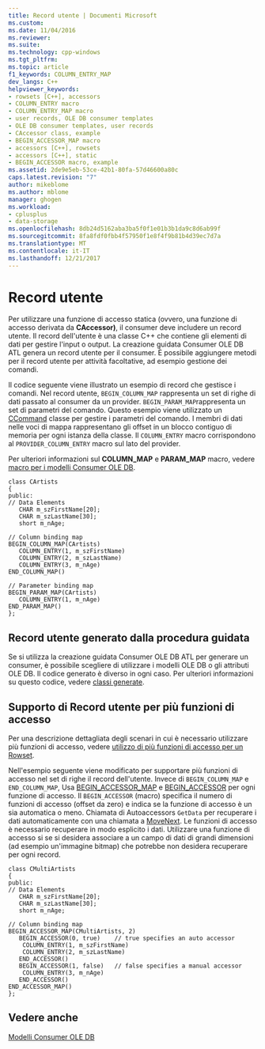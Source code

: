 ```yaml
---
title: Record utente | Documenti Microsoft
ms.custom: 
ms.date: 11/04/2016
ms.reviewer: 
ms.suite: 
ms.technology: cpp-windows
ms.tgt_pltfrm: 
ms.topic: article
f1_keywords: COLUMN_ENTRY_MAP
dev_langs: C++
helpviewer_keywords:
- rowsets [C++], accessors
- COLUMN_ENTRY macro
- COLUMN_ENTRY_MAP macro
- user records, OLE DB consumer templates
- OLE DB consumer templates, user records
- CAccessor class, example
- BEGIN_ACCESSOR_MAP macro
- accessors [C++], rowsets
- accessors [C++], static
- BEGIN_ACCESSOR macro, example
ms.assetid: 2de9e5eb-53ce-42b1-80fa-57d46600a80c
caps.latest.revision: "7"
author: mikeblome
ms.author: mblome
manager: ghogen
ms.workload:
- cplusplus
- data-storage
ms.openlocfilehash: 8db24d5162aba3ba5f0f1e01b3b1da9c8d6ab99f
ms.sourcegitcommit: 8fa8fdf0fbb4f57950f1e8f4f9b81b4d39ec7d7a
ms.translationtype: MT
ms.contentlocale: it-IT
ms.lasthandoff: 12/21/2017
---
```

# <a name="user-records"></a>Record utente
Per utilizzare una funzione di accesso statica (ovvero, una funzione di accesso derivata da **CAccessor)**, il consumer deve includere un record utente. Il record dell'utente è una classe C++ che contiene gli elementi di dati per gestire l'input o output. La creazione guidata Consumer OLE DB ATL genera un record utente per il consumer. È possibile aggiungere metodi per il record utente per attività facoltative, ad esempio gestione dei comandi.  
  
 Il codice seguente viene illustrato un esempio di record che gestisce i comandi. Nel record utente, `BEGIN_COLUMN_MAP` rappresenta un set di righe di dati passato al consumer da un provider. `BEGIN_PARAM_MAP`rappresenta un set di parametri del comando. Questo esempio viene utilizzato un [CCommand](../../data/oledb/ccommand-class.md) classe per gestire i parametri del comando. I membri di dati nelle voci di mappa rappresentano gli offset in un blocco contiguo di memoria per ogni istanza della classe. Il `COLUMN_ENTRY` macro corrispondono al `PROVIDER_COLUMN_ENTRY` macro sul lato del provider.  
  
 Per ulteriori informazioni sul **COLUMN_MAP** e **PARAM_MAP** macro, vedere [macro per i modelli Consumer OLE DB](../../data/oledb/macros-and-global-functions-for-ole-db-consumer-templates.md).  
  
```  
class CArtists  
{  
public:  
// Data Elements  
   CHAR m_szFirstName[20];  
   CHAR m_szLastName[30];  
   short m_nAge;  
  
// Column binding map  
BEGIN_COLUMN_MAP(CArtists)  
   COLUMN_ENTRY(1, m_szFirstName)  
   COLUMN_ENTRY(2, m_szLastName)  
   COLUMN_ENTRY(3, m_nAge)  
END_COLUMN_MAP()  
  
// Parameter binding map  
BEGIN_PARAM_MAP(CArtists)  
   COLUMN_ENTRY(1, m_nAge)  
END_PARAM_MAP()  
};  
```  
  
## <a name="wizard-generated-user-records"></a>Record utente generato dalla procedura guidata  
 Se si utilizza la creazione guidata Consumer OLE DB ATL per generare un consumer, è possibile scegliere di utilizzare i modelli OLE DB o gli attributi OLE DB. Il codice generato è diverso in ogni caso. Per ulteriori informazioni su questo codice, vedere [classi generate](../../data/oledb/consumer-wizard-generated-classes.md).  
  
## <a name="user-record-support-for-multiple-accessors"></a>Supporto di Record utente per più funzioni di accesso  
 Per una descrizione dettagliata degli scenari in cui è necessario utilizzare più funzioni di accesso, vedere [utilizzo di più funzioni di accesso per un Rowset](../../data/oledb/using-multiple-accessors-on-a-rowset.md).  
  
 Nell'esempio seguente viene modificato per supportare più funzioni di accesso nel set di righe il record dell'utente. Invece di `BEGIN_COLUMN_MAP` e `END_COLUMN_MAP`, Usa [BEGIN_ACCESSOR_MAP](../../data/oledb/begin-accessor-map.md) e [BEGIN_ACCESSOR](../../data/oledb/begin-accessor.md) per ogni funzione di accesso. Il `BEGIN_ACCESSOR` (macro) specifica il numero di funzioni di accesso (offset da zero) e indica se la funzione di accesso è un sia automatica o meno. Chiamata di Autoaccessors `GetData` per recuperare i dati automaticamente con una chiamata a [MoveNext](../../data/oledb/crowset-movenext.md). Le funzioni di accesso è necessario recuperare in modo esplicito i dati. Utilizzare una funzione di accesso si se si desidera associare a un campo di dati di grandi dimensioni (ad esempio un'immagine bitmap) che potrebbe non desidera recuperare per ogni record.  
  
```  
class CMultiArtists  
{  
public:  
// Data Elements  
   CHAR m_szFirstName[20];  
   CHAR m_szLastName[30];  
   short m_nAge;  
  
// Column binding map  
BEGIN_ACCESSOR_MAP(CMultiArtists, 2)  
   BEGIN_ACCESSOR(0, true)    // true specifies an auto accessor  
    COLUMN_ENTRY(1, m_szFirstName)  
    COLUMN_ENTRY(2, m_szLastName)  
   END_ACCESSOR()  
   BEGIN_ACCESSOR(1, false)   // false specifies a manual accessor  
    COLUMN_ENTRY(3, m_nAge)  
   END_ACCESSOR()  
END_ACCESSOR_MAP()  
};  
```  
  
## <a name="see-also"></a>Vedere anche  
 [Modelli Consumer OLE DB](../../data/oledb/ole-db-consumer-templates-cpp.md)